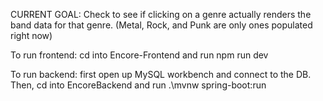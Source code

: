 CURRENT GOAL: Check to see if clicking on a genre actually renders the band data for that genre. (Metal, Rock, and Punk are only ones populated right now)

To run frontend:
cd into Encore-Frontend and run npm run dev

To run backend:
first open up MySQL workbench and connect to the DB. 
Then, cd into EncoreBackend and run .\mvnw spring-boot:run